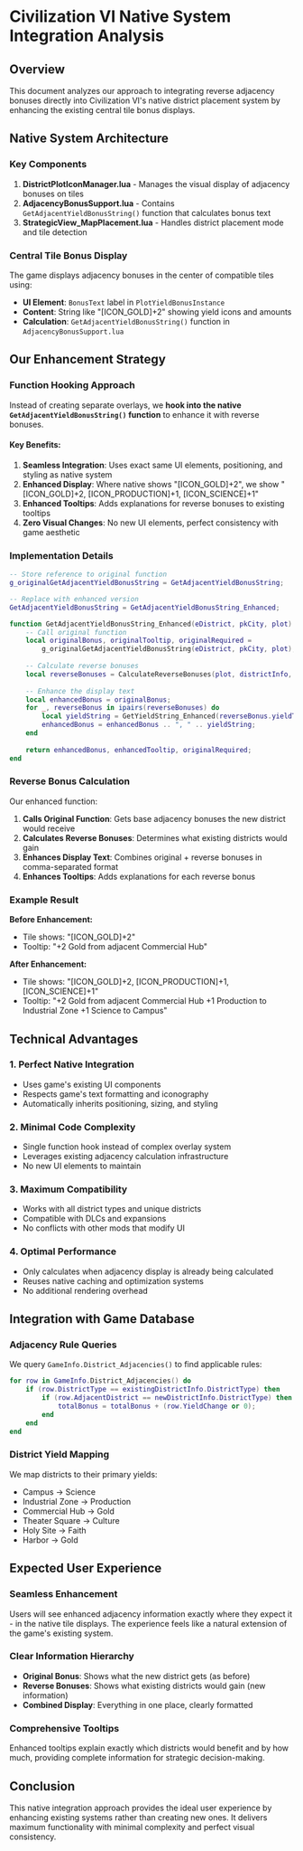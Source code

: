 # Civilization VI Native System Integration Analysis

## Overview

This document analyzes our approach to integrating reverse adjacency bonuses directly into Civilization VI's native district placement system by enhancing the existing central tile bonus displays.

## Native System Architecture

### Key Components

1. **DistrictPlotIconManager.lua** - Manages the visual display of adjacency bonuses on tiles
2. **AdjacencyBonusSupport.lua** - Contains `GetAdjacentYieldBonusString()` function that calculates bonus text
3. **StrategicView_MapPlacement.lua** - Handles district placement mode and tile detection

### Central Tile Bonus Display

The game displays adjacency bonuses in the center of compatible tiles using:
- **UI Element**: `BonusText` label in `PlotYieldBonusInstance`
- **Content**: String like "[ICON_GOLD]+2" showing yield icons and amounts
- **Calculation**: `GetAdjacentYieldBonusString()` function in `AdjacencyBonusSupport.lua`

## Our Enhancement Strategy

### Function Hooking Approach

Instead of creating separate overlays, we **hook into the native `GetAdjacentYieldBonusString()` function** to enhance it with reverse bonuses.

#### Key Benefits:
1. **Seamless Integration**: Uses exact same UI elements, positioning, and styling as native system
2. **Enhanced Display**: Where native shows "[ICON_GOLD]+2", we show "[ICON_GOLD]+2, [ICON_PRODUCTION]+1, [ICON_SCIENCE]+1"
3. **Enhanced Tooltips**: Adds explanations for reverse bonuses to existing tooltips
4. **Zero Visual Changes**: No new UI elements, perfect consistency with game aesthetic

### Implementation Details

```lua
-- Store reference to original function
g_originalGetAdjacentYieldBonusString = GetAdjacentYieldBonusString;

-- Replace with enhanced version
GetAdjacentYieldBonusString = GetAdjacentYieldBonusString_Enhanced;

function GetAdjacentYieldBonusString_Enhanced(eDistrict, pkCity, plot)
    -- Call original function
    local originalBonus, originalTooltip, originalRequired = 
        g_originalGetAdjacentYieldBonusString(eDistrict, pkCity, plot);
    
    -- Calculate reverse bonuses
    local reverseBonuses = CalculateReverseBonuses(plot, districtInfo, pkCity);
    
    -- Enhance the display text
    local enhancedBonus = originalBonus;
    for _, reverseBonus in ipairs(reverseBonuses) do
        local yieldString = GetYieldString_Enhanced(reverseBonus.yieldType, reverseBonus.amount);
        enhancedBonus = enhancedBonus .. ", " .. yieldString;
    end
    
    return enhancedBonus, enhancedTooltip, originalRequired;
end
```

### Reverse Bonus Calculation

Our enhanced function:

1. **Calls Original Function**: Gets base adjacency bonuses the new district would receive
2. **Calculates Reverse Bonuses**: Determines what existing districts would gain
3. **Enhances Display Text**: Combines original + reverse bonuses in comma-separated format
4. **Enhances Tooltips**: Adds explanations for each reverse bonus

### Example Result

**Before Enhancement:**
- Tile shows: "[ICON_GOLD]+2"
- Tooltip: "+2 Gold from adjacent Commercial Hub"

**After Enhancement:**
- Tile shows: "[ICON_GOLD]+2, [ICON_PRODUCTION]+1, [ICON_SCIENCE]+1"  
- Tooltip: "+2 Gold from adjacent Commercial Hub
            +1 Production to Industrial Zone
            +1 Science to Campus"

## Technical Advantages

### 1. Perfect Native Integration
- Uses game's existing UI components
- Respects game's text formatting and iconography
- Automatically inherits positioning, sizing, and styling

### 2. Minimal Code Complexity
- Single function hook instead of complex overlay system
- Leverages existing adjacency calculation infrastructure
- No new UI elements to maintain

### 3. Maximum Compatibility
- Works with all district types and unique districts
- Compatible with DLCs and expansions
- No conflicts with other mods that modify UI

### 4. Optimal Performance
- Only calculates when adjacency display is already being calculated
- Reuses native caching and optimization systems
- No additional rendering overhead

## Integration with Game Database

### Adjacency Rule Queries

We query `GameInfo.District_Adjacencies()` to find applicable rules:

```lua
for row in GameInfo.District_Adjacencies() do
    if (row.DistrictType == existingDistrictInfo.DistrictType) then
        if (row.AdjacentDistrict == newDistrictInfo.DistrictType) then
            totalBonus = totalBonus + (row.YieldChange or 0);
        end
    end
end
```

### District Yield Mapping

We map districts to their primary yields:
- Campus → Science
- Industrial Zone → Production  
- Commercial Hub → Gold
- Theater Square → Culture
- Holy Site → Faith
- Harbor → Gold

## Expected User Experience

### Seamless Enhancement
Users will see enhanced adjacency information exactly where they expect it - in the native tile displays. The experience feels like a natural extension of the game's existing system.

### Clear Information Hierarchy
- **Original Bonus**: Shows what the new district gets (as before)
- **Reverse Bonuses**: Shows what existing districts would gain (new information)
- **Combined Display**: Everything in one place, clearly formatted

### Comprehensive Tooltips
Enhanced tooltips explain exactly which districts would benefit and by how much, providing complete information for strategic decision-making.

## Conclusion

This native integration approach provides the ideal user experience by enhancing existing systems rather than creating new ones. It delivers maximum functionality with minimal complexity and perfect visual consistency. 
